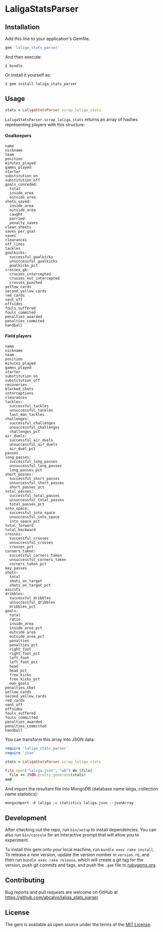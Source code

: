 # LaligaStatsParser

## Installation

Add this line to your application's Gemfile:

```ruby
gem 'laliga_stats_parser'
```

And then execute:

    $ bundle

Or install it yourself as:

    $ gem install laliga_stats_parser

## Usage

```ruby
stats = LaligaStatsParser.scrap_laliga_stats
```

```LaligaStatsParser.scrap_laliga_stats``` returns an array of hashes representing players with this structure:

#### Goalkeepers
```
name
nickname
team
position
minutes_played
games_played
starter
substitution_on
substitution_off
goals_conceded:
  total
  inside_area
  outside_area
shots_saved:
  inside_area
  outside_area
  caught
  parried
  penalty_saves
clean_sheets
saves_per_goal
saves
clearances
off_lines
tackles
goalkicks:
  successful_goalkicks
  unsuccessful_goalkicks
  goalkicks_pct
crosses_gk:
  crosses_intercepted
  crosses_not_intercepted
  crosses_punched
yellow_cards
second_yellow_cards
red_cards
sent_off
offsides
fouls_suffered
fouls_commited
penalties_awarded
penalties_commited
handball
```

#### Field players
```
name
nickname
team
position
minutes_played
games_played
starter
substitution_on
substitution_off
recoveries
blocked_shots
interceptions
clearances
tackles:
  successful_tackles
  unsuccessful_tackles
  last_man_tackles
challenges:
  successful_challenges
  unsuccessful_challenges
  challenges_pct
air_duels:
  successful_air_duels
  unsuccessful_air_duels
  air_duel_pct
passes
long_passes:
  successful_long_passes
  unsuccessful_long_passes
  long_passes_pct
short_passes:
  successful_short_passes
  unsuccessful_short_passes
  short_passes_pct
total_passes:
  successful_total_passes
  unsuccessful_total_passes
  total_passes_pct
into_space:
  successful_into_space
  unsuccessful_into_space
  into_space_pct
total_forward
total_backward
crosses:
  successful_crosses
  unsuccessful_crosses
  crosses_pct
corners_taken:
  successful_corners_taken
  unsuccessful_corners_taken
  corners_taken_pct
key_passes
shots:
  total
  shots_on_target
  shots_on_target_pct
assists
dribbles:
  successful_dribbles
  unsuccessful_dribbles
  dribbles_pct
goals:
  total
  ratio
  inside_area
  inside_area_pct
  outside_area
  outside_area_pct
  penalties
  penalties_pct
  right_foot
  right_foot_pct
  left_foot
  left_foot_pct
  head
  head_pct
  free_kicks
  free_kicks_pct
  own_goals
penalties_shot
yellow_cards
second_yellow_cards
red_cards
sent_off
offsides
fouls_suffered
fouls_committed
penalties_awarded
penalties_committed
handball
```

You can transform this array into JSON data:
```ruby
require 'laliga_stats_parser'
require 'json'

stats = LaligaStatsParser.scrap_laliga_stats

File.open("laliga.json", "wb") do |file|
  file << JSON.pretty_generate(stats)
end
```

And import the resultant file into MongoDB (database name laliga, collection name statistics):
```
mongoimport -d laliga -c statistics laliga.json --jsonArray
```


## Development

After checking out the repo, run `bin/setup` to install dependencies. You can also run `bin/console` for an interactive prompt that will allow you to experiment.

To install this gem onto your local machine, run `bundle exec rake install`. To release a new version, update the version number in `version.rb`, and then run `bundle exec rake release`, which will create a git tag for the version, push git commits and tags, and push the `.gem` file to [rubygems.org](https://rubygems.org).

## Contributing

Bug reports and pull requests are welcome on GitHub at https://github.com/abcalvo/laliga_stats_parser.


## License

The gem is available as open source under the terms of the [MIT License](http://opensource.org/licenses/MIT).
